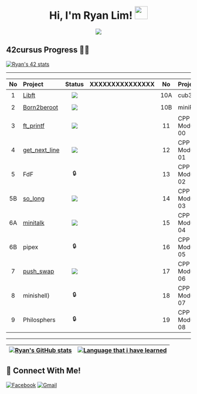 <h1 align="center">Hi, I'm Ryan Lim! <img src="https://media.giphy.com/media/hvRJCLFzcasrR4ia7z/giphy.gif" width="35"></h1>
<p align="center">
  <a href="https://github.com/DenverCoder1/readme-typing-svg"><img src="https://readme-typing-svg.herokuapp.com?lines=42+Kuala+Lumpur+Student;Always%20learning%20new%20things&center=true&width=500&height=50"></a>
</p>



## 42cursus Progress 💪🏻


[![Ryan's 42 stats](https://badge42.vercel.app/api/v2/cl31j44h0007809mep6of7oak/stats?cursusId=21&coalitionId=180)](https://profile.intra.42.fr/users/welim)

---

| No  | Project                                     | Status   | XXXXXXXXXXXXXXX |  No  | Project                                   | Status |
| :-: | :------------------------------------------ | :------: | :-:|  :-: | :---------------------------------------- | :------: |
| 1   | [Libft](../../../42_libft)                  | ![](https://badge42.vercel.app/api/v2/cl31j44h0007809mep6of7oak/project/2609986)     ||  10A | cub3d                                      | 🔒     |
| 2   | [Born2beroot](../../../42_born2beroot)      | ![](https://badge42.vercel.app/api/v2/cl31j44h0007809mep6of7oak/project/2609986)     ||  10B | miniRT                                     | 🔒     |
| 3   | [ft_printf](../../../42_ft_printf)          | ![](https://badge42.vercel.app/api/v2/cl31j44h0007809mep6of7oak/project/2569549)     ||  11  | CPP Module 00 | 🔒     |
| 4   | [get_next_line](../../../42_get_next_line)  | ![](https://badge42.vercel.app/api/v2/cl31j44h0007809mep6of7oak/project/2609986)     ||  12  | CPP Module 01 | 🔒     |
| 5  | FdF                                         | 🔒     ||  13  | CPP Module 02 | 🔒     |   | 23  | Inception                      | 🔒    
| 5B  | [so_long](../../../42_so_long)              | ![](https://badge42.vercel.app/api/v2/cl31j44h0007809mep6of7oak/project/2609986)     ||  14  | CPP Module 03 | 🔒     |
| 6A  | [minitalk](../../../42_minitalk)            | ![](https://badge42.vercel.app/api/v2/cl31j44h0007809mep6of7oak/project/2609986)     ||  15  | CPP Module 04                              | 🔒     |   |     |                                |         |
| 6B  | pipex                                       | 🔒     ||  16  | CPP Module 05                              | 🔒     |   |     |                                |         |
| 7   | [push_swap](../../../42_push_swap)          | ![](https://badge42.vercel.app/api/v2/cl31j44h0007809mep6of7oak/project/2655796)     ||  17  | CPP Module 06                              | 🔒     |   |     |                                |         |
| 8   | minishell) | 🔒     ||  18  | CPP Module 07                              | 🔒     |   |     |                                |         |
| 9   | Philosphers     | 🔒     ||  19  | CPP Module 08                              | 🔒     |

---

| [![Ryan's GitHub stats](https://github-readme-stats.vercel.app/api?username=Ry4nnnn&count_private=true&show_icons=true&hide=issues&hide_border=true&theme=vue-dark)](https://github.com/Ry4nnnn?tab=repositories) | [![Language that i have learned](https://github-readme-stats.vercel.app/api/top-langs/?username=Ry4nnnn&layout=compact&hide_border=true&theme=vue-dark)](https://github.com/Ry4nnnn?tab=repositories) |
|:-:|:-:|

## 📱 Connect With Me!
[![Facebook](https://img.shields.io/badge/-Facebook-3b5998?style=flat-square&logo=facebook&logoColor=white)](https://www.facebook.com/ryan.lim.42)
[![Gmail](https://img.shields.io/badge/-Gmail-d95040?style=flat-square&logo=gmail&logoColor=white)](mailto:weijunlimmm@gmail.com)
